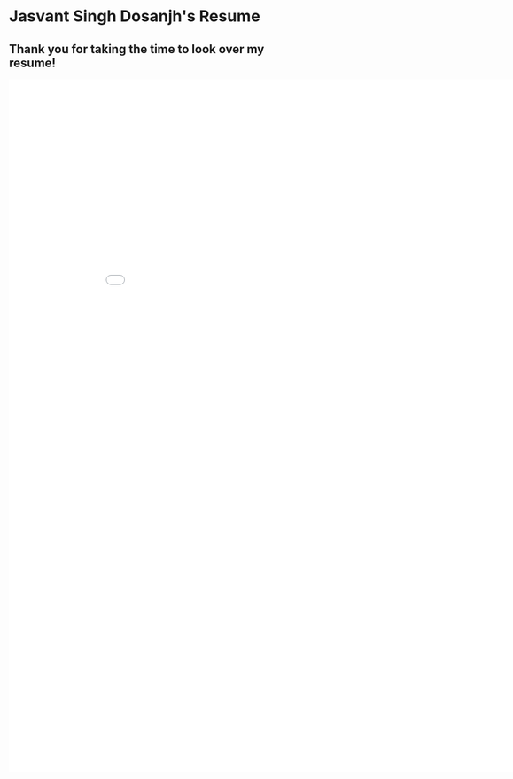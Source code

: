 # Jasvant Singh Dosanjh's Resume
## Thank you for taking the time to look over my resume!

<html>
<head>
  <meta http-equiv="content-type" content="text/html; charset=utf-8">
  <title> Jasvant's Resume </title>
</head>
  <embed src="JasvantSinghDosanjhResume.pdf" width="950px" height="1250px" />
  <body style="width:100%; height:100%; margin:0;">
 <!--   <iframe src="https://docs.google.com/gview?url=https://github.com/jsdosanj/resume/raw/master/JasvantSinghDosanjhResume.pdf&embedded=true" style="width:600px; height:500px;" frameborder="0"></iframe> -->
  </body>
</html>

